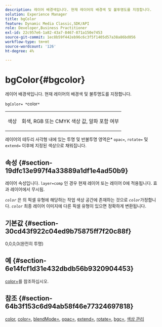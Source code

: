 ```yaml
---
description: 레이어 배경색입니다. 현재 레이어의 배경색 및 불투명도를 지정합니다.
solution: Experience Manager
title: bgColor
feature: Dynamic Media Classic,SDK/API
role: Developer,Business Practitioner
exl-id: 22c957e6-1a82-43a7-8467-871a150e7453
source-git-commit: 1ec8b59f442eb96c6c3f5f1405d57a38a86bd056
workflow-type: tm+mt
source-wordcount: '126'
ht-degree: 4%

---
```


# bgColor{#bgcolor}

레이어 배경색입니다. 현재 레이어의 배경색 및 불투명도를 지정합니다.

`bgColor= *`color`*`

<table id="simpletable_2D23B1B282CD4216AB5BE7E7430D1B3F"> 
 <tr class="strow"> 
  <td class="stentry"> <p><span class="codeph"> <span class="varname"> 색상</span></span> </p> </td> 
  <td class="stentry"> <p>회색, RGB 또는 CMYK 색상 값, 알파 포함 여부 </p></td> 
 </tr> 
</table>

레이어의 테두리 사각형 내에 있는 투명 및 반불투명 영역은* `opac=`, `rotate=` 및 `extend=` 이후에 지정된 색상으로 채워집니다.

## 속성 {#section-19dfc13e997f4a33889a1df1e4ad50b9}

레이어 속성입니다. `layer=comp` 인 경우 현재 레이어 또는 레이어 0에 적용됩니다. 효과 레이어에서 무시됨.

*`color`* 은 의 픽셀 유형에 해당하는 작업 색상 공간에 존재하는 것으로  *`color`*&#x200B;가정합니다. *`color`* 최종 레이어 이미지에 다른 픽셀 유형이 있으면 정확하게 변환됩니다.

## 기본값 {#section-30cd43f922c04ed9b75875ff7f20c88f}

0,0,0,0(완전히 투명)

## 예 {#section-6e14fcf1d31e432dbdb56b9320904453}

[color=](../../../../../is-api/http-ref/image-serving-api-ref/c-http-protocol-reference/c-command-reference/r-color-commandref.md#reference-b044954ec6184253b8831579466b4423)를 참조하십시오.

## 참조 {#section-64b3f153c6d94ab58f46e77324697818}

[color](../../../../../is-api/http-ref/image-serving-api-ref/c-http-protocol-reference/c-data-types/r-is-http-color.md#reference-0fdb264a3aed4bd78451bb55311f6e93),  [color=](../../../../../is-api/http-ref/image-serving-api-ref/c-http-protocol-reference/c-command-reference/r-color-commandref.md#reference-b044954ec6184253b8831579466b4423),  [blendMode=](../../../../../is-api/http-ref/image-serving-api-ref/c-http-protocol-reference/c-command-reference/r-blendmode.md#reference-8be10dde1d584429966cb61ac8e7d172),  [opac=](../../../../../is-api/http-ref/image-serving-api-ref/c-http-protocol-reference/c-command-reference/r-opac.md#reference-d2269b51aca34599a08d0a46ee5c27e5),  [extend=](../../../../../is-api/http-ref/image-serving-api-ref/c-http-protocol-reference/c-command-reference/r-extend.md#reference-7e9156beb285459d830e2d56782a74ac),  [rotate=](../../../../../is-api/http-ref/image-serving-api-ref/c-http-protocol-reference/c-command-reference/r-rotate.md#reference-12abb086635546ec9ec2e1a793dc1096),  [bgc=](../../../../../is-api/http-ref/image-serving-api-ref/c-http-protocol-reference/c-command-reference/r-bgc.md#reference-53376175f617446fbe5c69120f834b88),  [색상 관리](../../../../../is-api/http-ref/image-serving-api-ref/c-http-protocol-reference/c-syntax-and-features/r-color-management.md#reference-c7e4a72d589145189f7e4bcb6b4544d7)
